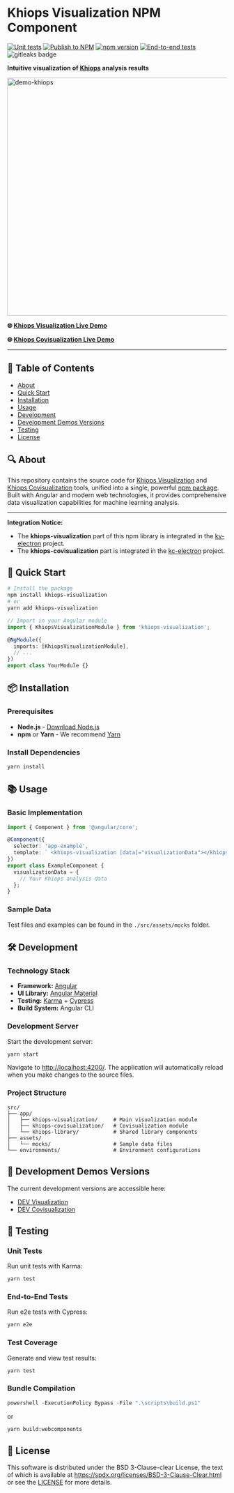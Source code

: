# Khiops Visualization NPM Component

[![Unit tests](https://github.com/KhiopsML/khiops-visualization/actions/workflows/test.yml/badge.svg)](https://github.com/KhiopsML/khiops-visualization/actions/workflows/test.yml)
[![Publish to NPM](https://github.com/KhiopsML/khiops-visualization/actions/workflows/publish.yml/badge.svg)](https://github.com/KhiopsML/khiops-visualization/actions/workflows/publish.yml)
[![npm version](https://badge.fury.io/js/khiops-visualization.svg)](https://www.npmjs.com/package/khiops-visualization)
[![End-to-end tests](https://github.com/KhiopsML/khiops-visualization/actions/workflows/e2e.yml/badge.svg?branch=master)](https://github.com/KhiopsML/khiops-visualization/actions/workflows/e2e.yml)
![gitleaks badge](https://img.shields.io/badge/protected%20by-gitleaks-blue)

**Intuitive visualization of [Khiops][khiops] analysis results**

<img width="791" height="546" alt="demo-khiops" src="https://github.com/user-attachments/assets/194483be-215e-49dd-b4f0-84e81fdbf415" />

**🌐 [Khiops Visualization Live Demo](https://khiopsml.github.io/khiops-visualization/)**

**🌐 [Khiops Covisualization Live Demo](https://khiopsml.github.io/khiops-visualization/covisualization.html)**

---

## 📖 Table of Contents

- [About](#-about)
- [Quick Start](#-quick-start)
- [Installation](#-installation)
- [Usage](#-usage)
- [Development](#-development)
- [Development Demos Versions](#-development-demos-versions)
- [Testing](#-testing)
- [License](#-license)

## 🔍 About

This repository contains the source code for [Khiops Visualization][kv] and [Khiops Covisualization][kc] tools, unified into a single, powerful [npm package][khiopsNpm]. Built with Angular and modern web technologies, it provides comprehensive data visualization capabilities for machine learning analysis.

---

**Integration Notice:**

- The **khiops-visualization** part of this npm library is integrated in the [kv-electron](https://github.com/KhiopsML/kv-electron) project.
- The **khiops-covisualization** part is integrated in the [kc-electron](https://github.com/KhiopsML/kc-electron) project.

## 🚀 Quick Start

```bash
# Install the package
npm install khiops-visualization
# or
yarn add khiops-visualization
```

```typescript
// Import in your Angular module
import { KhiopsVisualizationModule } from 'khiops-visualization';

@NgModule({
  imports: [KhiopsVisualizationModule],
  // ...
})
export class YourModule {}
```

## 📦 Installation

### Prerequisites

- **Node.js** - [Download Node.js][node]
- **npm** or **Yarn** - We recommend [Yarn][yarn]

### Install Dependencies

```bash
yarn install
```

## 📚 Usage

### Basic Implementation

```typescript
import { Component } from '@angular/core';

@Component({
  selector: 'app-example',
  template: ` <khiops-visualization [data]="visualizationData"></khiops-visualization> `,
})
export class ExampleComponent {
  visualizationData = {
    // Your Khiops analysis data
  };
}
```

### Sample Data

Test files and examples can be found in the `./src/assets/mocks` folder.

## 🛠 Development

### Technology Stack

- **Framework:** [Angular][angular]
- **UI Library:** [Angular Material][angularMaterial]
- **Testing:** [Karma][karma] + [Cypress][cypress]
- **Build System:** Angular CLI

### Development Server

Start the development server:

```bash
yarn start
```

Navigate to [http://localhost:4200/](http://localhost:4200/). The application will automatically reload when you make changes to the source files.

### Project Structure

```text
src/
├── app/
│   ├── khiops-visualization/     # Main visualization module
│   ├── khiops-covisualization/   # Covisualization module
│   └── khiops-library/           # Shared library components
├── assets/
│   └── mocks/                    # Sample data files
└── environments/                 # Environment configurations
```

## 🚧 Development Demos Versions

The current development versions are accessible here:

- [DEV Visualization](https://khiopsml.github.io/khiops-visualization/dev-visualization.html)
- [DEV Covisualization](https://khiopsml.github.io/khiops-visualization/dev-covisualization.html)

## 🧪 Testing

### Unit Tests

Run unit tests with Karma:

```bash
yarn test
```

### End-to-End Tests

Run e2e tests with Cypress:

```bash
yarn e2e
```

### Test Coverage

Generate and view test results:

```bash
yarn test
```

### Bundle Compilation

```powershell
powershell -ExecutionPolicy Bypass -File ".\scripts\build.ps1"
```

or

```bash
yarn build:webcomponents
```

## 📄 License

This software is distributed under the BSD 3-Clause-clear License, the text of which is available at
<https://spdx.org/licenses/BSD-3-Clause-Clear.html> or see the [LICENSE](./LICENSE) for more
details.

[khiops]: https://khiops.org/
[kv]: https://github.com/KhiopsML/kv-electron
[kc]: https://github.com/KhiopsML/kc-electron
[khiopsNpm]: https://www.npmjs.com/package/khiops-visualization
[angularMaterial]: https://material.angular.io/
[angular]: https://angular.dev/
[cypress]: https://www.cypress.io/
[karma]: https://karma-runner.github.io
[node]: https://nodejs.org/en
[yarn]: https://yarnpkg.com/
